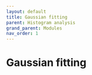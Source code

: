 ```yaml
---
layout: default
title: Gaussian fitting
parent: Histogram analysis
grand_parent: Modules
nav_order: 1
---
```


# Gaussian fitting
